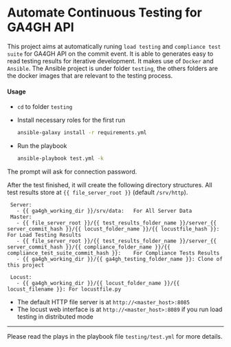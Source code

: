 # Automate Continuous Testing for GA4GH API

This project aims at automatically runing `load testing` and `compliance test suite` for GA4GH API on the commit event. It is able to generates easy to read testing results for iterative development. It makes use of `Docker` and `Ansible`. The Ansible project is under folder `testing`, the others folders are the docker images that are relevant to the testing process.

#### Usage
- `cd` to folder `testing`
- Install necessary roles for the first run

    ```bash
    ansible-galaxy install -r requirements.yml
    ```
- Run the playbook

    ```bash
    ansible-playbook test.yml -k
    ```
The prompt will ask for connection password.

After the test finished, it will create the following directory structures. All test results store at `{{ file_server_root }}` (default `/srv/http`).
```
 Server:
   - {{ ga4gh_working_dir }}/srv/data:   For All Server Data
 Master:
   - {{ file_server_root }}/{{ test_results_folder_name }}/server_{{ server_commit_hash }}/{{ locust_folder_name }}/{{ locustfile_hash }}:    For Load Testing Results
   - {{ file_server_root }}/{{ test_results_folder_name }}/server_{{ server_commit_hash }}/{{ compliance_folder_name }}/{{ compliance_test_suite_commit_hash }}:    For Compliance Tests Results
   - {{ ga4gh_working_dir }}/{{ ga4gh_testing_folder_name }}: Clone of this project

 Locust:
   - {{ ga4gh_working_dir }}/{{ locust_folder_name }}/{{ locust_filename }}: For locustfile.py
```

- The default HTTP file server is at `http://<master_host>:8085`
- The locust web interface is at `http://<master_host>:8089` if you run load testing in distributed mode

---

Please read the plays in the playbook file `testing/test.yml` for more details.

